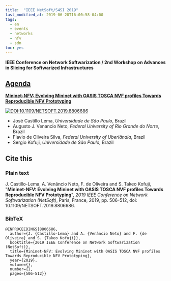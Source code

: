 ```yaml
---
title:  "IEEE NetSoft/S4SI 2019"
last_modified_at: 2019-06-28T16:00:58-04:00
tags:
  - en
  - events
  - networks
  - nfv
  - sdn
toc: yes
---
```


**IEEE Conference on Network Softwarization / 2nd Workshop on Advances in Slicing for Softwarized Infrastructures**

## [Agenda](https://intrig.dca.fee.unicamp.br/s4si2019/agenda.html)

[**Mininet-NFV: Evolving Mininet with OASIS TOSCA NVF profiles Towards Reproducible NFV Prototyping**](https://ieeexplore.ieee.org/document/8806686)

[![DOI:10.1109/NETSOFT.2019.8806686](https://zenodo.org/badge/DOI/10.1109/NETSOFT.2019.8806686.svg)](https://doi.org/10.1109/NETSOFT.2019.8806686)

 - José Castillo Lema, *Universidade de São Paulo*, Brazil
 - Augusto J. Venancio Neto, *Federal University of Rio Grande do Norte*, Brazil
 - Flavio de Oliveira Silva, *Federal University of Uberlândia*, Brazil
 - Sergio Kofuji, *Universidade de São Paulo*, Brazil

## Cite this

### Plain text
J. Castillo-Lema, A. Venâncio Neto, F. de Oliveira and S. Takeo Kofuji, "**Mininet-NFV: Evolving Mininet with OASIS TOSCA NVF profiles Towards Reproducible NFV Prototyping**", *2019 IEEE Conference on Network Softwarization (NetSoft)*, Paris, France, 2019, pp. 506-512, doi: 10.1109/NETSOFT.2019.8806686.

### BibTeX
```
@INPROCEEDINGS{8806686,
  author={J. {Castillo-Lema} and A. {Venâncio Neto} and F. {de Oliveira} and S. {Takeo Kofuji}},
  booktitle={2019 IEEE Conference on Network Softwarization (NetSoft)}, 
  title={Mininet-NFV: Evolving Mininet with OASIS TOSCA NVF profiles Towards Reproducible NFV Prototyping}, 
  year={2019},
  volume={},
  number={},
  pages={506-512}}
```
